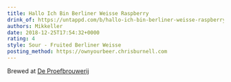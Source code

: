 ```yaml
---
title: Hallo Ich Bin Berliner Weisse Raspberry
drink_of: https://untappd.com/b/hallo-ich-bin-berliner-weisse-raspberry-mikkeller/1823604
authors: Mikkeller
date: 2018-12-25T17:54:32+0000
rating: 4
style: Sour - Fruited Berliner Weisse
posting_method: https://ownyourbeer.chrisburnell.com
---
```


Brewed at [De Proefbrouwerij](https://untappd.com/DeProefbrouwerij)
